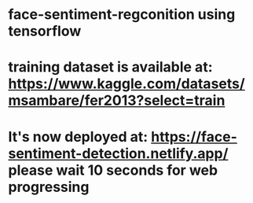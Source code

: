 # face-sentiment-regconition using tensorflow
# training dataset is available at: https://www.kaggle.com/datasets/msambare/fer2013?select=train

# It's now deployed at: https://face-sentiment-detection.netlify.app/  please wait 10 seconds for web progressing
